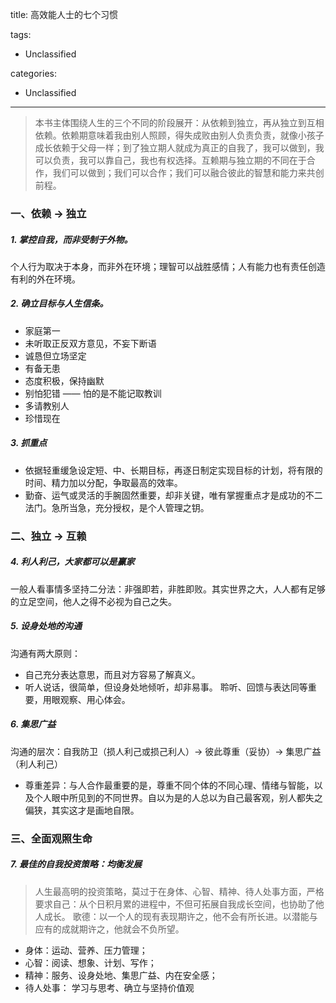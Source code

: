 title: 高效能人士的七个习惯

tags:
  - Unclassified

categories:
  - Unclassified

---

> 本书主体围绕人生的三个不同的阶段展开：从依赖到独立，再从独立到互相依赖。依赖期意味着我由别人照顾，得失成败由别人负责负责，就像小孩子成长依赖于父母一样；到了独立期人就成为真正的自我了，我可以做到，我可以负责，我可以靠自己，我也有权选择。互赖期与独立期的不同在于合作，我们可以做到；我们可以合作；我们可以融合彼此的智慧和能力来共创前程。
<!--more-->

### 一、依赖 -> 独立
##### 1. 掌控自我，而非受制于外物。
 个人行为取决于本身，而非外在环境；理智可以战胜感情；人有能力也有责任创造有利的外在环境。
##### 2. 确立目标与人生信条。
  - 家庭第一
  - 未听取正反双方意见，不妄下断语
  - 诚恳但立场坚定
  - 有备无患
  - 态度积极，保持幽默
  - 别怕犯错 —— 怕的是不能记取教训
  - 多请教别人
  - 珍惜现在

##### 3. 抓重点
  - 依据轻重缓急设定短、中、长期目标，再逐日制定实现目标的计划，将有限的时间、精力加以分配，争取最高的效率。
  - 勤奋、运气或灵活的手腕固然重要，却非关键，唯有掌握重点才是成功的不二法门。急所当急，充分授权，是个人管理之钥。

### 二、独立 -> 互赖
##### 4. 利人利己，大家都可以是赢家
  一般人看事情多坚持二分法：非强即若，非胜即败。其实世界之大，人人都有足够的立足空间，他人之得不必视为自己之失。

##### 5. 设身处地的沟通
  沟通有两大原则：
  - 自己充分表达意思，而且对方容易了解真义。
  - 听人说话，很简单，但设身处地倾听，却非易事。
  聆听、回馈与表达同等重要，用眼观察、用心体会。

##### 6. 集思广益
  沟通的层次：自我防卫（损人利己或损己利人）-> 彼此尊重（妥协）-> 集思广益（利人利己）
  - 尊重差异：与人合作最重要的是，尊重不同个体的不同心理、情绪与智能，以及个人眼中所见到的不同世界。自以为是的人总以为自己最客观，别人都失之偏狭，其实这才是画地自限。

### 三、全面观照生命
##### 7. 最佳的自我投资策略：均衡发展
> 人生最高明的投资策略，莫过于在身体、心智、精神、待人处事方面，严格要求自己：从个日积月累的进程中，不但可拓展自我成长空间，也协助了他人成长。
歌德：以一个人的现有表现期许之，他不会有所长进。以潜能与应有的成就期许之，他就会不负所望。

 - 身体：运动、营养、压力管理；
 - 心智：阅读、想象、计划、写作；
 - 精神：服务、设身处地、集思广益、内在安全感；
 - 待人处事： 学习与思考、确立与坚持价值观
